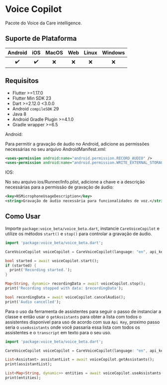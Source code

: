 # Voice Copilot

Pacote do Voice da Care intelligence.

## Suporte de Plataforma

| Android | iOS | MacOS | Web | Linux | Windows |
| :-----: | :-: | :---: | :-: | :---: | :-----: |
|   ✔️    | ✔️  |  	❌   | 	❌  |  	❌   |    ❌   |

## Requisitos

- Flutter >=1.17.0
- Flutter Min SDK 23
- Dart >=2.12.0 <3.0.0
- Android `compileSDK` 29
- Java 8
- Android Gradle Plugin >=4.1.0
- Gradle wrapper >=6.5


Android:

Para permitir a gravação de áudio no Android, adicione as permissões necessárias no seu arquivo AndroidManifest.xml:

```xml
<uses-permission android:name="android.permission.RECORD_AUDIO" />
<uses-permission android:name="android.permission.WRITE_EXTERNAL_STORAGE" />
```

IOS:

No seu arquivo ios/Runner/Info.plist, adicione a chave e a descrição necessárias para a permissão de gravação de áudio:

```xml
<key>NSMicrophoneUsageDescription</key>
<string>Gravação de áudio necessária para funcionalidades de voz.</string>
```

## Como Usar

Importe `package:voice_beta/voice_beta.dart`, instancie `CareVoiceCopilot` e utilize os métodos `start()` e `stop()` para controlar a gravação de áudio.

```dart
import 'package:voice_beta/voice_beta.dart';

CareVoiceCopilot voiceCopilot = CareVoiceCopilot(language: "en", api_key: "xxxx.xxxxxx-xxx.xxxxx");

bool started = await voiceCopilot.start();
if (started) {
  print('Recording started.');
}

Map<String, dynamic> recordingData = await voiceCopilot.stop();
print('Recording stopped with data: $recordingData');

bool recordingData = await voiceCopilot.cancelAudio();
print('Audio cancelled');
```

Para o uso da ferramenta de assistentes para seguir o passo de instanciar a classe e então usar o `getAssistants` para obter a lista com todos o assistentes disponivel para uso de acordo com sua `Api Key`, proximo passo seria o `useAssistants` onde você passaria essa lista com todos os assistentes e o `transcript` em texto para o seu uso.

```dart
import 'package:voice_beta/voice_beta.dart';

CareVoiceCopilot voiceCopilot = CareVoiceCopilot(language: "en", api_key: "xxxx.xxxxxx-xxx.xxxxx");

List<Assistant> assistantList = await voiceCopilot.getAssistants();
print(assistantList);

List<Map<String, dynamic>> entities = await voiceCopilot.useAssistants(assistantList, "Texto com o transcript para o uso dos assistentes.");
print(entities);
```